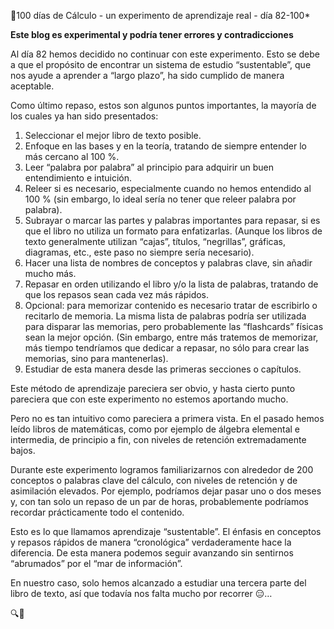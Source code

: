 🔢100 días de Cálculo - un experimento de aprendizaje real - día 82-100*

**Este blog es experimental y podría tener errores y contradicciones**

Al día 82 hemos decidido no continuar con este experimento. Esto se debe a que el propósito de encontrar un sistema de estudio “sustentable”, que nos ayude a aprender a “largo plazo”, ha sido cumplido de manera aceptable.

Como último repaso, estos son algunos puntos importantes, la mayoría de los cuales ya han sido presentados:

1. Seleccionar el mejor libro de texto posible.
2. Enfoque en las bases y en la teoría, tratando de siempre entender lo más cercano al 100 %.
3. Leer “palabra por palabra” al principio para adquirir un buen entendimiento e intuición.
4. Releer si es necesario, especialmente cuando no hemos entendido al 100 % (sin embargo, lo ideal sería no tener que releer palabra por palabra).
5. Subrayar o marcar las partes y palabras importantes para repasar, si es que el libro no utiliza un formato para enfatizarlas. (Aunque los libros de texto generalmente utilizan “cajas”, títulos, “negrillas”, gráficas, diagramas, etc., este paso no siempre sería necesario).
6. Hacer una lista de nombres de conceptos y palabras clave, sin añadir mucho más.
7. Repasar en orden utilizando el libro y/o la lista de palabras, tratando de que los repasos sean cada vez más rápidos.
8. Opcional: para memorizar contenido es necesario tratar de escribirlo o recitarlo de memoria. La misma lista de palabras podría ser utilizada para disparar las memorias, pero probablemente las “flashcards” físicas sean la mejor opción. (Sin embargo, entre más tratemos de memorizar, más tiempo tendríamos que dedicar a repasar, no sólo para crear las memorias, sino para mantenerlas).
9. Estudiar de esta manera desde las primeras secciones o capítulos.

Este método de aprendizaje pareciera ser obvio, y hasta cierto punto pareciera que con este experimento no estemos aportando mucho.

Pero no es tan intuitivo como pareciera a primera vista. En el pasado hemos leído libros de matemáticas, como por ejemplo de álgebra elemental e intermedia, de principio a fin, con niveles de retención extremadamente bajos.

Durante este experimento logramos familiarizarnos con alrededor de 200 conceptos o palabras clave del cálculo, con niveles de retención y de asimilación elevados. Por ejemplo, podríamos dejar pasar uno o dos meses y, con tan solo un repaso de un par de horas, probablemente podríamos recordar prácticamente todo el contenido.

Esto es lo que llamamos aprendizaje “sustentable”. El énfasis en conceptos y repasos rápidos de manera “cronológica” verdaderamente hace la diferencia. De esta manera podemos seguir avanzando sin sentirnos “abrumados” por el “mar de información”.

En nuestro caso, solo hemos alcanzado a estudiar una tercera parte del libro de texto, así que todavía nos falta mucho por recorrer 😑…

🔍🐢
